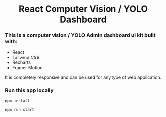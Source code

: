 <h1 align="center">React Computer Vision / YOLO Dashboard</h1>



### This is a computer vision / YOLO Admin dashboard ui kit built with:

-   React
-   Tailwind CSS
-   Recharts
-   Framer Motion

It is completely responsive and can be used for any type of web application.

### Run this app locally

```shell
npm install
```

```shell
npm run start
```
